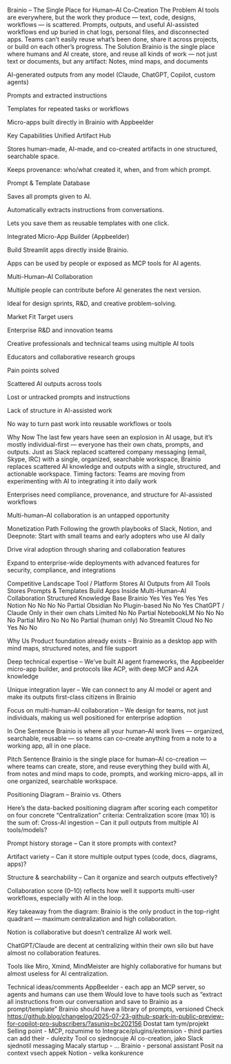 Brainio – The Single Place for Human–AI Co-Creation
The Problem
AI tools are everywhere, but the work they produce — text, code, designs, workflows — is scattered.
Prompts, outputs, and useful AI-assisted workflows end up buried in chat logs, personal files, and disconnected apps.
Teams can’t easily reuse what’s been done, share it across projects, or build on each other’s progress.
The Solution
Brainio is the single place where humans and AI create, store, and reuse all kinds of work — not just text or documents, but any artifact:
Notes, mind maps, and documents


AI-generated outputs from any model (Claude, ChatGPT, Copilot, custom agents)


Prompts and extracted instructions


Templates for repeated tasks or workflows


Micro-apps built directly in Brainio with Appbeelder



Key Capabilities
Unified Artifact Hub


Stores human-made, AI-made, and co-created artifacts in one structured, searchable space.


Keeps provenance: who/what created it, when, and from which prompt.


Prompt & Template Database


Saves all prompts given to AI.


Automatically extracts instructions from conversations.


Lets you save them as reusable templates with one click.


Integrated Micro-App Builder (Appbeelder)


Build Streamlit apps directly inside Brainio.


Apps can be used by people or exposed as MCP tools for AI agents.


Multi-Human–AI Collaboration


Multiple people can contribute before AI generates the next version.


Ideal for design sprints, R&D, and creative problem-solving.



Market Fit
Target users


Enterprise R&D and innovation teams


Creative professionals and technical teams using multiple AI tools


Educators and collaborative research groups


Pain points solved


Scattered AI outputs across tools


Lost or untracked prompts and instructions


Lack of structure in AI-assisted work


No way to turn past work into reusable workflows or tools



Why Now
The last few years have seen an explosion in AI usage, but it’s mostly individual-first — everyone has their own chats, prompts, and outputs.
 Just as Slack replaced scattered company messaging (email, Skype, IRC) with a single, organized, searchable workspace, Brainio replaces scattered AI knowledge and outputs with a single, structured, and actionable workspace.
Timing factors:
Teams are moving from experimenting with AI to integrating it into daily work


Enterprises need compliance, provenance, and structure for AI-assisted workflows


Multi-human–AI collaboration is an untapped opportunity



Monetization Path
Following the growth playbooks of Slack, Notion, and Deepnote:
Start with small teams and early adopters who use AI daily


Drive viral adoption through sharing and collaboration features


Expand to enterprise-wide deployments with advanced features for security, compliance, and integrations



Competitive Landscape
Tool / Platform
Stores AI Outputs from All Tools
Stores Prompts & Templates
Build Apps Inside
Multi-Human–AI Collaboration
Structured Knowledge Base
Brainio
Yes
Yes
Yes
Yes
Yes
Notion
No
No
No
No
Partial
Obsidian
No
Plugin-based
No
No
Yes
ChatGPT / Claude
Only in their own chats
Limited
No
No
Partial
NotebookLM
No
No
No
No
Partial
Miro
No
No
No
Partial (human only)
No
Streamlit Cloud
No
No
Yes
No
No


Why Us
Product foundation already exists – Brainio as a desktop app with mind maps, structured notes, and file support


Deep technical expertise – We’ve built AI agent frameworks, the Appbeelder micro-app builder, and protocols like ACP, with deep MCP and A2A knowledge


Unique integration layer – We can connect to any AI model or agent and make its outputs first-class citizens in Brainio


Focus on multi-human–AI collaboration – We design for teams, not just individuals, making us well positioned for enterprise adoption



In One Sentence
Brainio is where all your human–AI work lives — organized, searchable, reusable — so teams can co-create anything from a note to a working app, all in one place.

Pitch Sentence
Brainio is the single place for human–AI co-creation — where teams can create, store, and reuse everything they build with AI, from notes and mind maps to code, prompts, and working micro-apps, all in one organized, searchable workspace.

Positioning Diagram – Brainio vs. Others

Here’s the data-backed positioning diagram after scoring each competitor on four concrete “Centralization” criteria:
Centralization score (max 10) is the sum of:
Cross-AI ingestion – Can it pull outputs from multiple AI tools/models?


Prompt history storage – Can it store prompts with context?


Artifact variety – Can it store multiple output types (code, docs, diagrams, apps)?


Structure & searchability – Can it organize and search outputs effectively?


Collaboration score (0–10) reflects how well it supports multi-user workflows, especially with AI in the loop.

Key takeaway from the diagram:
Brainio is the only product in the top-right quadrant — maximum centralization and high collaboration.


Notion is collaborative but doesn’t centralize AI work well.


ChatGPT/Claude are decent at centralizing within their own silo but have almost no collaboration features.


Tools like Miro, Xmind, MindMeister are highly collaborative for humans but almost useless for AI centralization.





Technical ideas/comments
AppBeelder - each app an MCP server, so agents and humans can use them
Would love to have tools such as “extract all instructions from our conversation and save to Brainio as a prompt/template”
Brainio should have a library of prompts, versioned
Check https://github.blog/changelog/2025-07-23-github-spark-in-public-preview-for-copilot-pro-subscribers/?asuniq=bc202156
Dostat tam tym/projekt
Selling point - MCP, rozumime to
Integrace/plugins/extension - third parties can add their - dulezity
Tool co sjednocuje AI co-creation, jako Slack sjednotil messaging
Macaly startup - …
Brainio - personal assistant
Posit na context vsech appek
Notion - velka konkurence
